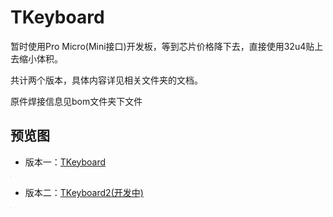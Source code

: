 # TKeyboard



暂时使用Pro Micro(Mini接口)开发板，等到芯片价格降下去，直接使用32u4贴上去缩小体积。

共计两个版本，具体内容详见相关文件夹的文档。

原件焊接信息见bom文件夹下文件

## 预览图

+ 版本一：[TKeyboard](./TKeyboard)



<img src="./TKeyboard/PreView/TKeyboard.jpg" style="zoom: 8%;" />



+ 版本二：[TKeyboard2(开发中)](./TKeyboard2)

<img src="./TKeyboard2/Preview/TKeyboard2.jpg" style="zoom:8%;" />

